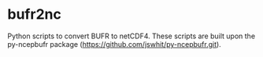 # bufr2nc
Python scripts to convert BUFR to netCDF4. These scripts are built upon the py-ncepbufr package (https://github.com/jswhit/py-ncepbufr.git).

